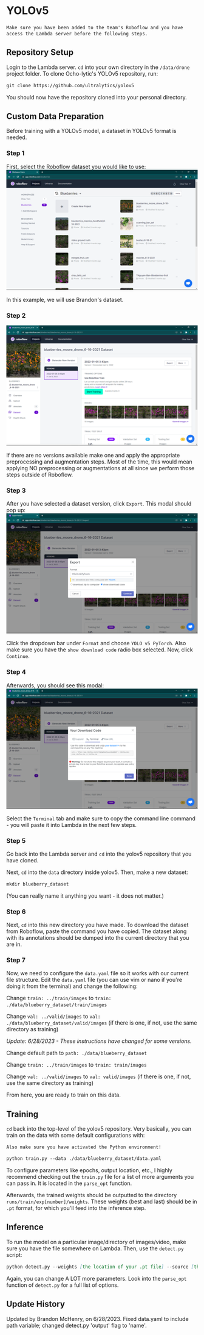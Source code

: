 # YOLOv5
```{note}
Make sure you have been added to the team's Roboflow and you have access the Lambda server before the following steps.
```

## Repository Setup
Login to the Lambda server. `cd` into your own directory in the `/data/drone` project folder.
To clone Ocho-lytic's YOLOv5 repository, run:
```md
git clone https://github.com/ultralytics/yolov5
```
You should now have the repository cloned into your personal directory.

## Custom Data Preparation
Before training with a YOLOv5 model, a dataset in YOLOv5 format is needed. 

### Step 1
First, select the Roboflow dataset you would like to use:
![step1](../images/roboflowsteps/step1.png)

In this example, we will use Brandon's dataset.
### Step 2
![step2](../images/roboflowsteps/step2.png)

If there are no versions available make one and apply the appropriate preprocessing and augmentation steps. Most of the time, this would mean applying NO preprocessing or augmentations at all since we perform those steps outside of Roboflow.
### Step 3
After you have selected a dataset version, click `Export`. This modal should pop up:
![step3](../images/roboflowsteps/step3.png)

Click the dropdown bar under `Format` and choose `YOLO v5 PyTorch`. Also make sure you have the `show download code` radio box selected. Now, click `Continue`.

### Step 4
Afterwards, you should see this modal:
![step4](../images/roboflowsteps/step4.png)

Select the `Terminal` tab and make sure to copy the command line command - you will paste it into Lambda in the next few steps.

### Step 5
Go back into the Lambda server and `cd` into the yolov5 repository that you have cloned.

Next, `cd` into the `data` directory inside yolov5. Then, make a new dataset:
```md
mkdir blueberry_dataset
```
(You can really name it anything you want - it does not matter.)

### Step 6
Next, `cd` into this new directory you have made.
To download the dataset from Roboflow, paste the command you have copied. The dataset along with its annotations should be dumped into the current directory that you are in.

### Step 7
Now, we need to configure the `data.yaml` file so it works with our current file structure.
Edit the `data.yaml` file (you can use vim or nano if you're doing it from the terminal) and change the following:

Change ```train: ../train/images``` to ```train: ./data/blueberry_dataset/train/images```

Change ```val: ../valid/images``` to ```val: ./data/blueberry_dataset/valid/images``` (if there is one, if not, use the same directory as training)

_Update: 6/28/2023 - These instructions have changed for some versions._

Change default path to ```path: ./data/blueberry_dataset```

Change ```train: ../train/images``` to ```train: train/images```

Change ```val: ../valid/images``` to ```val: valid/images``` (if there is one, if not, use the same directory as training)

From here, you are ready to train on this data.

## Training

`cd` back into the top-level of the yolov5 repository.
Very basically, you can train on the data with some default configurations with:
```{note}
Also make sure you have activated the Python environment!
```
```md
python train.py --data ./data/blueberry_dataset/data.yaml
```

To configure parameters like epochs, output location, etc., I highly recommend checking out the `train.py` file for a list of more arguments you can pass in. It is located in the `parse_opt` function.

Afterwards, the trained weights should be outputted to the directory `runs/train/exp[number]/weights`. These weights (best and last) should be in `.pt` format, for which you'll feed into the inference step.

## Inference

To run the model on a particular image/directory of images/video, make sure you have the file somewhere on Lambda. Then, use the `detect.py` script:
```md
python detect.py --weights [the location of your .pt file] --source [the location of the image/images/video/videos that you want to infer on] --name [where the results will be dumped]
```

Again, you can change A LOT more parameters. Look into the `parse_opt` function of `detect.py` for a full list of options.


## Update History

Updated by Brandon McHenry, on 6/28/2023. Fixed data.yaml to include path variable; changed detect.py 'output' flag to 'name'.

